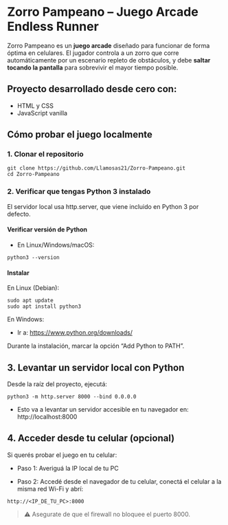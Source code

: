 # Zorro Pampeano – Juego Arcade Endless Runner

Zorro Pampeano es un **juego arcade** diseñado para funcionar de forma óptima en celulares. El jugador controla a un zorro que corre automáticamente por un escenario repleto de obstáculos, y debe **saltar tocando la pantalla** para sobrevivir el mayor tiempo posible.

## Proyecto desarrollado desde cero con: 
- HTML y CSS 
- JavaScript vanilla


 
## Cómo probar el juego localmente

### 1. Clonar el repositorio
```batch 
git clone https://github.com/Llamosas21/Zorro-Pampeano.git
cd Zorro-Pampeano
```

### 2. Verificar que tengas Python 3 instalado
El servidor local usa http.server, que viene incluido en Python 3 por defecto.

#### Verificar versión de Python
* En Linux/Windows/macOS:

```batch 
python3 --version
```
#### Instalar 
En Linux (Debian):
```batch 
sudo apt update
sudo apt install python3
```
En Windows:
+ Ir a: https://www.python.org/downloads/

Durante la instalación, marcar la opción “Add Python to PATH”.


## 3. Levantar un servidor local con Python
Desde la raíz del proyecto, ejecutá:

```batch 
python3 -m http.server 8000 --bind 0.0.0.0
```
* Esto va a levantar un servidor accesible en tu navegador en:
http://localhost:8000

## 4. Acceder desde tu celular (opcional)
Si querés probar el juego en tu celular:

- Paso 1: Averiguá la IP local de tu PC

- Paso 2: Accedé desde el navegador de tu celular, conectá el celular a la misma red Wi-Fi y abrí:

```batch 
http://<IP_DE_TU_PC>:8000
```
> ⚠️ Asegurate de que el firewall no bloquee el puerto 8000.